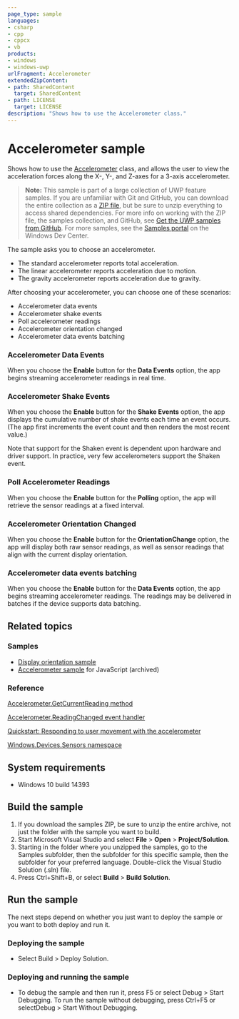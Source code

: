 ```yaml
---
page_type: sample
languages:
- csharp
- cpp
- cppcx
- vb
products:
- windows
- windows-uwp
urlFragment: Accelerometer
extendedZipContent:
- path: SharedContent
  target: SharedContent
- path: LICENSE
  target: LICENSE
description: "Shows how to use the Accelerometer class."
---
```


<!---
  category: DevicesSensorsAndPower
  samplefwlink: http://go.microsoft.com/fwlink/p/?LinkId=620477
--->

# Accelerometer sample

Shows how to use the [Accelerometer](http://msdn.microsoft.com/library/windows/apps/br225687) class, and 
allows the user to view the acceleration forces along the X-, Y-, and Z-axes for a 3-axis accelerometer.

> **Note:** This sample is part of a large collection of UWP feature samples. 
> If you are unfamiliar with Git and GitHub, you can download the entire collection as a 
> [ZIP file](https://github.com/Microsoft/Windows-universal-samples/archive/master.zip), but be 
> sure to unzip everything to access shared dependencies. For more info on working with the ZIP file, 
> the samples collection, and GitHub, see [Get the UWP samples from GitHub](https://aka.ms/ovu2uq). 
> For more samples, see the [Samples portal](https://aka.ms/winsamples) on the Windows Dev Center. 

The sample asks you to choose an accelerometer.

- The standard accelerometer reports total acceleration.
- The linear accelerometer reports acceleration due to motion.
- The gravity accelerometer reports acceleration due to gravity.

After choosing your accelerometer, you can choose one of these scenarios:

-   Accelerometer data events
-   Accelerometer shake events
-   Poll accelerometer readings
-   Accelerometer orientation changed
-   Accelerometer data events batching

### Accelerometer Data Events

When you choose the **Enable** button for the **Data Events** option, the app begins streaming accelerometer readings in real time.

### Accelerometer Shake Events

When you choose the **Enable** button for the **Shake Events** option, the app displays the cumulative number of shake events each time an event occurs. (The app first increments the event count and then renders the most recent value.)

Note that support for the Shaken event is dependent upon hardware and driver support.
In practice, very few accelerometers support the Shaken event.

### Poll Accelerometer Readings

When you choose the **Enable** button for the **Polling** option, the app will retrieve the sensor readings at a fixed interval.

### Accelerometer Orientation Changed

When you choose the **Enable** button for the **OrientationChange** option, the app will display both raw sensor readings, as well as sensor readings that align with the current display orientation.

### Accelerometer data events batching

When you choose the **Enable** button for the **Data Events** option, the app begins streaming accelerometer readings. The readings may be delivered in batches if the device supports data batching.

## Related topics

### Samples

* [Display orientation sample](../DisplayOrientation)
* [Accelerometer sample](/archived/Accelerometer/) for JavaScript (archived)

### Reference

[Accelerometer.GetCurrentReading method](http://msdn.microsoft.com/library/windows/apps/br225699)

[Accelerometer.ReadingChanged event handler](http://msdn.microsoft.com/library/windows/apps/br225702)

[Quickstart: Responding to user movement with the accelerometer](http://msdn.microsoft.com/library/windows/apps/hh465265)

[Windows.Devices.Sensors namespace](http://go.microsoft.com/fwlink/p/?linkid=241981)

## System requirements

* Windows 10 build 14393

## Build the sample

1. If you download the samples ZIP, be sure to unzip the entire archive, not just the folder with the sample you want to build. 
2. Start Microsoft Visual Studio and select **File** \> **Open** \> **Project/Solution**.
3. Starting in the folder where you unzipped the samples, go to the Samples subfolder, then the subfolder for this specific sample, then the subfolder for your preferred language. Double-click the Visual Studio Solution (.sln) file.
4. Press Ctrl+Shift+B, or select **Build** \> **Build Solution**.

## Run the sample

The next steps depend on whether you just want to deploy the sample or you want to both deploy and run it.

### Deploying the sample

- Select Build > Deploy Solution. 

### Deploying and running the sample

- To debug the sample and then run it, press F5 or select Debug >  Start Debugging. To run the sample without debugging, press Ctrl+F5 or selectDebug > Start Without Debugging. 

